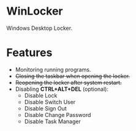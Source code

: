 # WinLocker
Windows Desktop Locker.

# Features
* Monitoring running programs.
* ~~Closing the taskbar when opening the locker.~~
* ~~Reopening the locker after system restart.~~
* Disabling **CTRL+ALT+DEL**  (optional):
    * Disable Lock
    * Disable Switch User
    * Disable Sign Out
    * Disable Change Password
    * Disable Task Manager